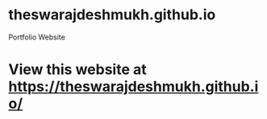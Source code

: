# theswarajdeshmukh.github.io
Portfolio Website
# View this website at https://theswarajdeshmukh.github.io/

